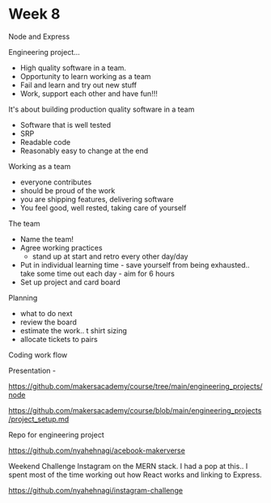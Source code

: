 # Week 8

Node and Express

Engineering project...

- High quality software in a team.
- Opportunity to learn working as a team
- Fail and learn and try out new stuff
- Work, support each other and have fun!!!

It's about building production quality software in a team

- Software that is well tested
- SRP
- Readable code
- Reasonably easy to change at the end

Working as a team
- everyone contributes
- should be proud of the work
- you are shipping features, delivering software
- You feel good, well rested, taking care of yourself

The team
- Name the team!
- Agree working practices
  * stand up at start and retro every other day/day
- Put in individual learning time - save yourself from being exhausted.. take some time out each day - aim for 6 hours
- Set up project and card board

Planning
- what to do next
- review the board
- estimate the work.. t shirt sizing
- allocate tickets to pairs

Coding work flow

Presentation - 



https://github.com/makersacademy/course/tree/main/engineering_projects/node

https://github.com/makersacademy/course/blob/main/engineering_projects/project_setup.md


Repo for engineering project 

https://github.com/nyahehnagi/acebook-makerverse



Weekend Challenge
Instagram on the MERN stack. I had a pop at this.. I spent most of the time working out how React works and linking to Express.

https://github.com/nyahehnagi/instagram-challenge

